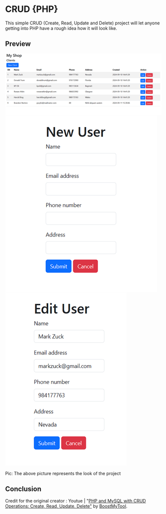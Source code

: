 # CRUD {PHP}

This simple CRUD (Create, Read, Update and Delete) project will let anyone getting into PHP have a rough idea how it will look like.


## Preview

![App Screenshot](./assets/index.png)
![App Screenshot](./assets/add.png)
![App Screenshot](./assets/edit.png)

Pic: The above picture represents the look of the project

## Conclusion

Credit for the original creator : Youtue | "[PHP and MySQL with CRUD Operations: Create, Read, Update, Delete"](https://www.youtube.com/watch?v=NqP0-UkIQS4) by [BoostMyTool](https://www.youtube.com/@BoostMyTool).
